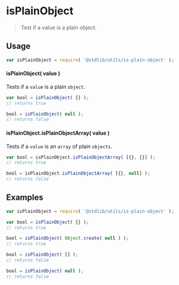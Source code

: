 # isPlainObject

> Test if a value is a plain object.


<!-- <usage> -->

## Usage

``` javascript
var isPlainObject = require( '@stdlib/utils/is-plain-object' );
```


#### isPlainObject( value )

Tests if a `value` is a plain `object`.

``` javascript
var bool = isPlainObject( {} );
// returns true

bool = isPlainObject( null );
// returns false
```

#### isPlainObject.isPlainObjectArray( value )

Tests if a `value` is an `array` of plain `objects`.

``` javascript
var bool = isPlainObject.isPlainObjectArray( [{}, {}] );
// returns true

bool = isPlainObject.isPlainObjectArray( [{}, null] );
// returns false
```

<!-- </usage> -->


<!-- <examples> -->

## Examples

``` javascript
var isPlainObject = require( '@stdlib/utils/is-plain-object' );

var bool = isPlainObject( {} );
// returns true

bool = isPlainObject( Object.create( null ) );
// returns true

bool = isPlainObject( [] );
// returns false

bool = isPlainObject( null );
// returns false

```

<!-- </examples> -->


<!-- <links> -->

<!-- </links> -->
